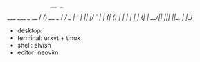                   __ _       
  ___ ___  _ __  / _(_) __ _ 
 / __/ _ \| '_ \| |_| |/ _` |
| (_| (_) | | | |  _| | (_| |
 \___\___/|_| |_|_| |_|\__, |
                       |___/ 

* desktop:
* terminal: urxvt + tmux
* shell: elvish
* editor: neovim

